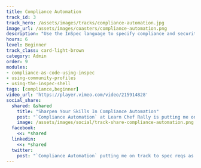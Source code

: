 ```yaml
---
title: Compliance Automation
track_id: 3
track_hero: /assets/images/tracks/compliance-automation.jpg
image_url: /assets/images/coasters/compliance-automation.png
description: "Use the InSpec language to specify compliance and security requirements as code. Find problems early, during development, and not after the fact."
hours: 6
level: Beginner
track_class: card-light-brown
category: Admin
order: 9
modules:
- compliance-as-code-using-inspec
- using-community-profiles
- using-the-inspec-shell
tags: [compliance,beginner]
video_url: 'https://player.vimeo.com/video/215914828'
social_share:
  shared: &shared
    title: "Sharpen Your Skills In Compliance Automation"
    post: "`Compliance Automation` at Learn Chef Rally is putting me on track to specify compliance and security requirements as code using InSpec, proactively detect problems, and more. Fast-track your own learning now"
    image: /assets/images/social/track-share-compliance-automation.png
  facebook:
    <<: *shared
  linkedin:
    <<: *shared
  twitter:
    post: "`Compliance Automation` putting me on track to spec reqs as code using InSpec, detect problems, & more. You on track?."
---
```

